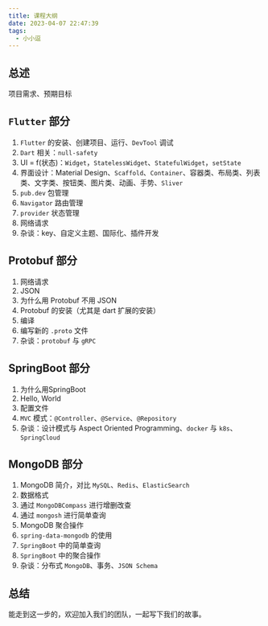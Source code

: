 ```yaml
---
title: 课程大纲
date: 2023-04-07 22:47:39
tags:
  - 小小逗
---
```


## 总述

项目需求、预期目标

## `Flutter` 部分

1. `Flutter` 的安装、创建项目、运行、`DevTool` 调试
2. `Dart` 相关：`null-safety`
3. UI = f(状态)：`Widget`，`StatelessWidget`、`StatefulWidget`，`setState`
4. 界面设计：Material Design、`Scaffold`、`Container`、容器类、布局类、列表类、文字类、按钮类、图片类、动画、手势、`Sliver`
5. `pub.dev` 包管理
6. `Navigator` 路由管理
7. `provider` 状态管理
8. 网络请求
9. 杂谈：key、自定义主题、国际化、插件开发

## Protobuf 部分

1. 网络请求
2. JSON
3. 为什么用 Protobuf 不用 JSON
4. Protobuf 的安装（尤其是 dart 扩展的安装）
5. 编译
6. 编写新的 `.proto` 文件
7. 杂谈：`protobuf` 与 `gRPC`

## SpringBoot 部分

1. 为什么用SpringBoot
2. Hello, World
3. 配置文件
4. `MVC` 模式：`@Controller`、`@Service`、`@Repository`
5. 杂谈：设计模式与 Aspect Oriented Programming、`docker` 与 `k8s`、`SpringCloud`

## MongoDB 部分

1. MongoDB 简介，对比 `MySQL`、`Redis`、`ElasticSearch`
2. 数据格式
3. 通过 `MongoDBCompass` 进行增删改查
4. 通过 `mongosh` 进行简单查询
5. MongoDB 聚合操作
6. `spring-data-mongodb` 的使用
7. `SpringBoot` 中的简单查询
8. `SpringBoot` 中的聚合操作
9. 杂谈：分布式 `MongoDB`、事务、`JSON Schema`

## 总结

能走到这一步的，欢迎加入我们的团队，一起写下我们的故事。
